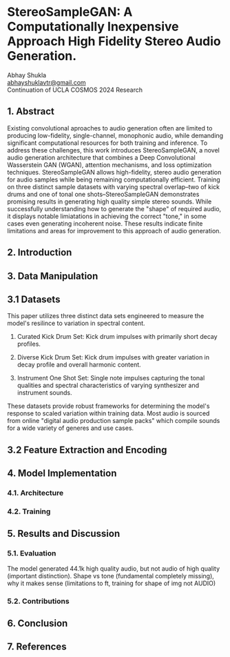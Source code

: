 # StereoSampleGAN: A Computationally Inexpensive Approach High Fidelity Stereo Audio Generation.

Abhay Shukla\
abhayshuklavtr@gmail.com\
Continuation of UCLA COSMOS 2024 Research

## 1. Abstract

Existing convolutional aproaches to audio generation often are limited to producing low-fidelity, single-channel, monophonic audio, while demanding significant computational resources for both training and inference. To address these challenges, this work introduces StereoSampleGAN, a novel audio generation architecture that combines a Deep Convolutional Wasserstein GAN (WGAN), attention mechanisms, and loss optimization techniques. StereoSampleGAN allows high-fidelity, stereo audio generation for audio samples while being remaining computationally efficient. Training on three distinct sample datasets with varying spectral overlap–two of kick drums and one of tonal one shots–StereoSampleGAN demonstrates promising results in generating high quality simple stereo sounds. While successfully understanding how to generate the "shape" of required audio, it displays notable limiatations in achieving the correct "tone," in some cases even generating incoherent noise. These results indicate finite limitations and areas for improvement to this approach of audio generation.

## 2. Introduction

## 3. Data Manipulation

## 3.1 Datasets

This paper utilizes three distinct data sets engineered to measure the model's resilince to variation in spectral content.

1. Curated Kick Drum Set: Kick drum impulses with primarily short decay profiles.

2. Diverse Kick Drum Set: Kick drum impulses with greater variation in decay profile and overall harmonic content.

3. Instrument One Shot Set: Single note impulses capturing the tonal qualities and spectral characteristics of varying synthesizer and instrument sounds.

These datasets provide robust frameworks for determining the model's response to scaled variation within training data. Most audio is sourced from online "digital audio production sample packs" which compile sounds for a wide variety of generes and use cases.

## 3.2 Feature Extraction and Encoding

## 4. Model Implementation

### 4.1. Architecture

### 4.2. Training

## 5. Results and Discussion

### 5.1. Evaluation

The model generated 44.1k high quality audio, but not audio of high quality (important distinction). Shape vs tone (fundamental completely missing), why it makes sense (limitations to ft, training for shape of img not AUDIO)

### 5.2. Contributions

## 6. Conclusion

## 7. References
